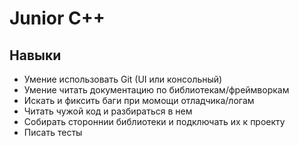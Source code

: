 # Junior C++

## Навыки

- Умение использовать Git (UI или консольный)
- Умение читать документацию по библиотекам/фреймворкам
- Искать и фиксить баги при момощи отладчика/логам
- Читать чужой код и разбираться в нем
- Собирать стороннии библиотеки и подключать их к проекту
- Писать тесты